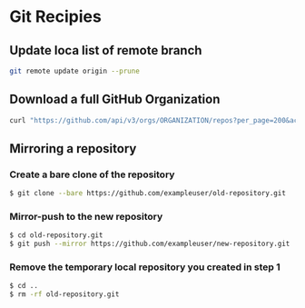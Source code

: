 # Git Recipies

## Update loca list of remote branch

```bash
git remote update origin --prune
```

## Download a full GitHub Organization

```bash
curl "https://github.com/api/v3/orgs/ORGANIZATION/repos?per_page=200&access_token=<access-token>" |   grep -e 'ssh_url*' |   cut -d \" -f 4 |   xargs -L1 git clone
```

## Mirroring a repository

### Create a bare clone of the repository

```bash
$ git clone --bare https://github.com/exampleuser/old-repository.git
```

### Mirror-push to the new repository

```bash
$ cd old-repository.git
$ git push --mirror https://github.com/exampleuser/new-repository.git
```

### Remove the temporary local repository you created in step 1

```bash
$ cd ..
$ rm -rf old-repository.git
```

